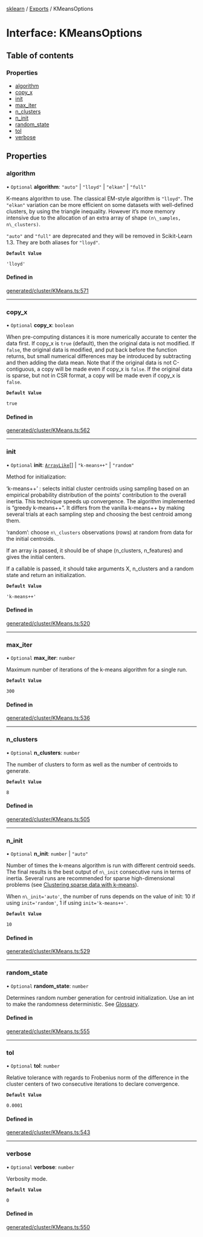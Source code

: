 [sklearn](../readme.md) / [Exports](../modules.md) / KMeansOptions

# Interface: KMeansOptions

## Table of contents

### Properties

- [algorithm](KMeansOptions.md#algorithm)
- [copy\_x](KMeansOptions.md#copy_x)
- [init](KMeansOptions.md#init)
- [max\_iter](KMeansOptions.md#max_iter)
- [n\_clusters](KMeansOptions.md#n_clusters)
- [n\_init](KMeansOptions.md#n_init)
- [random\_state](KMeansOptions.md#random_state)
- [tol](KMeansOptions.md#tol)
- [verbose](KMeansOptions.md#verbose)

## Properties

### algorithm

• `Optional` **algorithm**: ``"auto"`` \| ``"lloyd"`` \| ``"elkan"`` \| ``"full"``

K-means algorithm to use. The classical EM-style algorithm is `"lloyd"`. The `"elkan"` variation can be more efficient on some datasets with well-defined clusters, by using the triangle inequality. However it’s more memory intensive due to the allocation of an extra array of shape `(n\_samples, n\_clusters)`.

`"auto"` and `"full"` are deprecated and they will be removed in Scikit-Learn 1.3. They are both aliases for `"lloyd"`.

**`Default Value`**

`'lloyd'`

#### Defined in

[generated/cluster/KMeans.ts:571](https://github.com/transitive-bullshit/scikit-learn-ts/blob/367336a/packages/sklearn/src/generated/cluster/KMeans.ts#L571)

___

### copy\_x

• `Optional` **copy\_x**: `boolean`

When pre-computing distances it is more numerically accurate to center the data first. If copy\_x is `true` (default), then the original data is not modified. If `false`, the original data is modified, and put back before the function returns, but small numerical differences may be introduced by subtracting and then adding the data mean. Note that if the original data is not C-contiguous, a copy will be made even if copy\_x is `false`. If the original data is sparse, but not in CSR format, a copy will be made even if copy\_x is `false`.

**`Default Value`**

`true`

#### Defined in

[generated/cluster/KMeans.ts:562](https://github.com/transitive-bullshit/scikit-learn-ts/blob/367336a/packages/sklearn/src/generated/cluster/KMeans.ts#L562)

___

### init

• `Optional` **init**: [`ArrayLike`](../modules.md#arraylike)[] \| ``"k-means++"`` \| ``"random"``

Method for initialization:

‘k-means++’ : selects initial cluster centroids using sampling based on an empirical probability distribution of the points’ contribution to the overall inertia. This technique speeds up convergence. The algorithm implemented is “greedy k-means++”. It differs from the vanilla k-means++ by making several trials at each sampling step and choosing the best centroid among them.

‘random’: choose `n\_clusters` observations (rows) at random from data for the initial centroids.

If an array is passed, it should be of shape (n\_clusters, n\_features) and gives the initial centers.

If a callable is passed, it should take arguments X, n\_clusters and a random state and return an initialization.

**`Default Value`**

`'k-means++'`

#### Defined in

[generated/cluster/KMeans.ts:520](https://github.com/transitive-bullshit/scikit-learn-ts/blob/367336a/packages/sklearn/src/generated/cluster/KMeans.ts#L520)

___

### max\_iter

• `Optional` **max\_iter**: `number`

Maximum number of iterations of the k-means algorithm for a single run.

**`Default Value`**

`300`

#### Defined in

[generated/cluster/KMeans.ts:536](https://github.com/transitive-bullshit/scikit-learn-ts/blob/367336a/packages/sklearn/src/generated/cluster/KMeans.ts#L536)

___

### n\_clusters

• `Optional` **n\_clusters**: `number`

The number of clusters to form as well as the number of centroids to generate.

**`Default Value`**

`8`

#### Defined in

[generated/cluster/KMeans.ts:505](https://github.com/transitive-bullshit/scikit-learn-ts/blob/367336a/packages/sklearn/src/generated/cluster/KMeans.ts#L505)

___

### n\_init

• `Optional` **n\_init**: `number` \| ``"auto"``

Number of times the k-means algorithm is run with different centroid seeds. The final results is the best output of `n\_init` consecutive runs in terms of inertia. Several runs are recommended for sparse high-dimensional problems (see [Clustering sparse data with k-means](../../auto_examples/text/plot_document_clustering.html#kmeans-sparse-high-dim)).

When `n\_init='auto'`, the number of runs depends on the value of init: 10 if using `init='random'`, 1 if using `init='k-means++'`.

**`Default Value`**

`10`

#### Defined in

[generated/cluster/KMeans.ts:529](https://github.com/transitive-bullshit/scikit-learn-ts/blob/367336a/packages/sklearn/src/generated/cluster/KMeans.ts#L529)

___

### random\_state

• `Optional` **random\_state**: `number`

Determines random number generation for centroid initialization. Use an int to make the randomness deterministic. See [Glossary](../../glossary.html#term-random_state).

#### Defined in

[generated/cluster/KMeans.ts:555](https://github.com/transitive-bullshit/scikit-learn-ts/blob/367336a/packages/sklearn/src/generated/cluster/KMeans.ts#L555)

___

### tol

• `Optional` **tol**: `number`

Relative tolerance with regards to Frobenius norm of the difference in the cluster centers of two consecutive iterations to declare convergence.

**`Default Value`**

`0.0001`

#### Defined in

[generated/cluster/KMeans.ts:543](https://github.com/transitive-bullshit/scikit-learn-ts/blob/367336a/packages/sklearn/src/generated/cluster/KMeans.ts#L543)

___

### verbose

• `Optional` **verbose**: `number`

Verbosity mode.

**`Default Value`**

`0`

#### Defined in

[generated/cluster/KMeans.ts:550](https://github.com/transitive-bullshit/scikit-learn-ts/blob/367336a/packages/sklearn/src/generated/cluster/KMeans.ts#L550)
